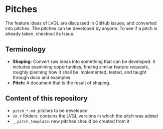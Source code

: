 # Pitches

The feature ideas of LVGL are discussed in GitHub issues, and converted into pitches. The pitches can be developed by anyone. To see if a pitch is already taken, checkout its Issue.

## Terminology

- **Shaping:** Convert raw ideas into something that can be developed. It includes examining opportunities, finding similar feature requests, roughly planning how it shall be implemented, tested, and taught through docs and examples.
- **Pitch:** A document that is the result of shaping.

## Content of this repository

- `pitch_*.md`: pitches to be developed.
- `vX.Y` folders: contains the LVGL versions in which the pitch was added
- `__pitch_template`: new pitches should be created from it

